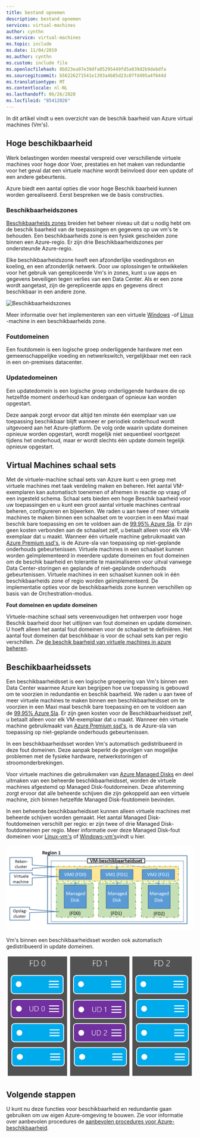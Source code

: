 ```yaml
---
title: bestand opnemen
description: bestand opnemen
services: virtual-machines
author: cynthn
ms.service: virtual-machines
ms.topic: include
ms.date: 11/04/2019
ms.author: cynthn
ms.custom: include file
ms.openlocfilehash: 8b823ea97e39dfa05295449fd5a039d2b9debdfa
ms.sourcegitcommit: b56226271541e1393a4b85d23c07fd495a4f644d
ms.translationtype: MT
ms.contentlocale: nl-NL
ms.lasthandoff: 06/26/2020
ms.locfileid: "85412026"
---
```

In dit artikel vindt u een overzicht van de beschik baarheid van Azure virtual machines (Vm's).

## <a name="high-availability"></a>Hoge beschikbaarheid

Werk belastingen worden meestal verspreid over verschillende virtuele machines voor hoge door Voer, prestaties en het maken van redundantie voor het geval dat een virtuele machine wordt beïnvloed door een update of een andere gebeurtenis. 

Azure biedt een aantal opties die voor hoge Beschik baarheid kunnen worden gerealiseerd. Eerst bespreken we de basis constructies. 

### <a name="availability-zones"></a>Beschikbaarheidszones

[Beschikbaarheids zones](../articles/availability-zones/az-overview.md) breiden het beheer niveau uit dat u nodig hebt om de beschik baarheid van de toepassingen en gegevens op uw vm's te behouden. Een beschikbaarheids zone is een fysiek gescheiden zone binnen een Azure-regio. Er zijn drie Beschikbaarheidszones per ondersteunde Azure-regio. 

Elke beschikbaarheidszone heeft een afzonderlijke voedingsbron en koeling, en een afzonderlijk netwerk. Door uw oplossingen te ontwikkelen voor het gebruik van gerepliceerde Vm's in zones, kunt u uw apps en gegevens beveiligen tegen verlies van een Data Center. Als er een zone wordt aangetast, zijn de gerepliceerde apps en gegevens direct beschikbaar in een andere zone. 

![Beschikbaarheidszones](./media/virtual-machines-common-regions-and-availability/three-zones-per-region.png)

Meer informatie over het implementeren van een virtuele [Windows](../articles/virtual-machines/windows/create-powershell-availability-zone.md) -of [Linux](../articles/virtual-machines/linux/create-cli-availability-zone.md) -machine in een beschikbaarheids zone.


### <a name="fault-domains"></a>Foutdomeinen

Een foutdomein is een logische groep onderliggende hardware met een gemeenschappelijke voeding en netwerkswitch, vergelijkbaar met een rack in een on-premises datacenter. 

### <a name="update-domains"></a>Updatedomeinen

Een updatedomein is een logische groep onderliggende hardware die op hetzelfde moment onderhoud kan ondergaan of opnieuw kan worden opgestart. 

Deze aanpak zorgt ervoor dat altijd ten minste één exemplaar van uw toepassing beschikbaar blijft wanneer er periodiek onderhoud wordt uitgevoerd aan het Azure-platform. De volg orde waarin update domeinen opnieuw worden opgestart, wordt mogelijk niet sequentieel voortgezet tijdens het onderhoud, maar er wordt slechts één update domein tegelijk opnieuw opgestart.


## <a name="virtual-machines-scale-sets"></a>Virtual Machines schaal sets 

Met de virtuele-machine schaal sets van Azure kunt u een groep met virtuele machines met taak verdeling maken en beheren. Het aantal VM-exemplaren kan automatisch toenemen of afnemen in reactie op vraag of een ingesteld schema. Schaal sets bieden een hoge Beschik baarheid voor uw toepassingen en u kunt een groot aantal virtuele machines centraal beheren, configureren en bijwerken. We raden u aan twee of meer virtuele machines te maken binnen een schaalset om te voorzien in een Maxi maal beschik bare toepassing en om te voldoen aan de [99,95% Azure Sla](https://azure.microsoft.com/support/legal/sla/virtual-machines/). Er zijn geen kosten verbonden aan de schaalset zelf, u betaalt alleen voor elk VM-exemplaar dat u maakt. Wanneer één virtuele machine gebruikmaakt van [Azure Premium ssd's](https://docs.microsoft.com/azure/virtual-machines/windows/disks-types#premium-ssd), is de Azure-sla van toepassing op niet-geplande onderhouds gebeurtenissen. Virtuele machines in een schaalset kunnen worden geïmplementeerd in meerdere update domeinen en fout domeinen om de beschik baarheid en tolerantie te maximaliseren voor uitval vanwege Data Center-storingen en geplande of niet-geplande onderhouds gebeurtenissen. Virtuele machines in een schaalset kunnen ook in één beschikbaarheids zone of regio worden geïmplementeerd. De implementatie opties voor de beschikbaarheids zone kunnen verschillen op basis van de Orchestration-modus.

**Fout domeinen en update domeinen**

Virtuele-machine schaal sets vereenvoudigen het ontwerpen voor hoge Beschik baarheid door het uitlijnen van fout domeinen en update domeinen. U hoeft alleen het aantal fout domeinen voor de schaalset te definiëren. Het aantal fout domeinen dat beschikbaar is voor de schaal sets kan per regio verschillen. Zie [de beschik baarheid van virtuele machines in azure beheren](https://docs.microsoft.com/azure/virtual-machines/windows/manage-availability).


## <a name="availability-sets"></a>Beschikbaarheidssets
Een beschikbaarheidsset is een logische groepering van Vm's binnen een Data Center waarmee Azure kan begrijpen hoe uw toepassing is gebouwd om te voorzien in redundantie en beschik baarheid. We raden u aan twee of meer virtuele machines te maken binnen een beschikbaarheidsset om te voorzien in een Maxi maal beschik bare toepassing en om te voldoen aan de [99,95% Azure Sla](https://azure.microsoft.com/support/legal/sla/virtual-machines/). Er zijn geen kosten voor de Beschikbaarheidsset zelf, u betaalt alleen voor elk VM-exemplaar dat u maakt. Wanneer één virtuele machine gebruikmaakt van [Azure Premium ssd's](../articles/virtual-machines/windows/disks-types.md#premium-ssd), is de Azure-sla van toepassing op niet-geplande onderhouds gebeurtenissen.

In een beschikbaarheidsset worden Vm's automatisch gedistribueerd in deze fout domeinen. Deze aanpak beperkt de gevolgen van mogelijke problemen met de fysieke hardware, netwerkstoringen of stroomonderbrekingen.

Voor virtuele machines die gebruikmaken van [Azure Managed Disks](../articles/virtual-machines/windows/faq-for-disks.md) en deel uitmaken van een beheerde beschikbaarheidsset, worden de virtuele machines afgestemd op Managed Disk-foutdomeinen. Deze afstemming zorgt ervoor dat alle beheerde schijven die zijn gekoppeld aan een virtuele machine, zich binnen hetzelfde Managed Disk-foutdomein bevinden. 

In een beheerde beschikbaarheidsset kunnen alleen virtuele machines met beheerde schijven worden gemaakt. Het aantal Managed Disk-foutdomeinen verschilt per regio: er zijn twee of drie Managed Disk-foutdomeinen per regio. Meer informatie over deze Managed Disk-fout domeinen voor [Linux-vm's](../articles/virtual-machines/linux/manage-availability.md?#use-managed-disks-for-vms-in-an-availability-set) of [Windows-vm's](../articles/virtual-machines/windows/manage-availability.md?#use-managed-disks-for-vms-in-an-availability-set)vindt u hier.

![Beheerde beschikbaarheidsset](./media/virtual-machines-common-manage-availability/md-fd-updated.png)


Vm's binnen een beschikbaarheidsset worden ook automatisch gedistribueerd in update domeinen. 

![Beschikbaarheidssets](./media/virtual-machines-common-manage-availability/ud-fd-configuration.png)

## <a name="next-steps"></a>Volgende stappen
U kunt nu deze functies voor beschikbaarheid en redundantie gaan gebruiken om uw eigen Azure-omgeving te bouwen. Zie voor informatie over aanbevolen procedures de [aanbevolen procedures voor Azure-beschikbaarheid](/azure/architecture/checklist/resiliency-per-service).

